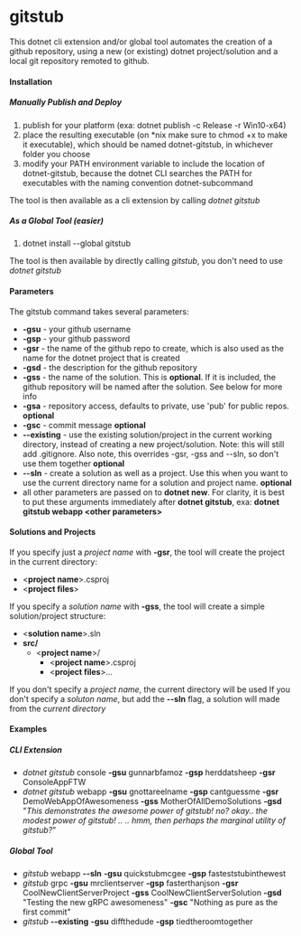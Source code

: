 # gitstub

This dotnet cli extension and/or global tool automates the creation of a github repository, using a new (or existing) dotnet project/solution and a local git repository remoted to github.

#### Installation 

##### Manually Publish and Deploy

1. publish for your platform (exa: dotnet publish -c Release -r Win10-x64)
2. place the resulting executable (on *nix make sure to chmod +x to make it executable), which should be named dotnet-gitstub, in whichever folder you choose
3. modify your PATH environment variable to include the location of dotnet-gitstub, because the dotnet CLI searches the PATH for executables with the naming convention dotnet-subcommand 

The tool is then available as a cli extension by calling *dotnet gitstub*

##### As a Global Tool (easier)

1. dotnet install --global gitstub

The tool is then available by directly calling *gitstub*, you don't need to use *dotnet gitstub*

#### Parameters
The gitstub command takes several parameters:
- **-gsu** - your github username
- **-gsp** - your github password 
- **-gsr** - the name of the github repo to create, which is also used as the name for the dotnet project that is created
- **-gsd** - the description for the github repository
- **-gss** - the name of the solution.  This is **optional**.  If it is included, the github repository will be named after the solution.  See below for more info
- **-gsa** - repository access, defaults to private, use 'pub' for public repos. **optional**
- **-gsc** - commit message **optional**
- **--existing** - use the existing solution/project in the current working directory, instead of creating a new project/solution.  Note: this will still add .gitignore.  Also note, this overrides -gsr, -gss and --sln, so don't use them together **optional**
- **--sln** - create a solution as well as a project.  Use this when you want to use the current directory name for a solution and project name. **optional**
- all other parameters are passed on to **dotnet new**. For clarity, it is best to put these arguments immediately after **dotnet gitstub**, exa: **dotnet gitstub webapp &lt;other parameters&gt;**

#### Solutions and Projects  
If you specify just a *project name* with **-gsr**, the tool will create the project in the current directory:
- &lt;**project name**&gt;.csproj
- &lt;**project files**&gt;

If you specify a *solution name* with **-gss**, the tool will create a simple solution/project structure:  
- &lt;**solution name**&gt;.sln
- **src/**
    - &lt;**project name**&gt;/
        - &lt;**project name**&gt;.csproj 
        - &lt;**project files**&gt;...
		
If you don't specify a *project name*, the current directory will be used
If you don't specify a *soluton name*, but add the **--sln** flag, a solution will made from the *current directory*
 
#### Examples

##### CLI Extension
- *dotnet gitstub* console **-gsu** gunnarbfamoz **-gsp** herddatsheep **-gsr** ConsoleAppFTW 
- *dotnet gitstub* webapp **-gsu** gnottareelname **-gsp** cantguessme **-gsr** DemoWebAppOfAwesomeness **-gss** MotherOfAllDemoSolutions **-gsd** "*This demonstrates the awesome power of gitstub! no? okay.. the modest power of gitstub! .. .. hmm, then perhaps the marginal utility of gitstub?*"

##### Global Tool
- *gitstub* webapp **--sln** **-gsu** quickstubmcgee **-gsp** fasteststubinthewest
- *gitstub* grpc **-gsu** mrclientserver **-gsp** fasterthanjson **-gsr** CoolNewClientServerProject **-gss** CoolNewClientServerSolution **-gsd** "Testing the new gRPC awesomeness" **-gsc** "Nothing as pure as the first commit"
- *gitstub* **--existing** **-gsu** diffthedude **-gsp** tiedtheroomtogether

